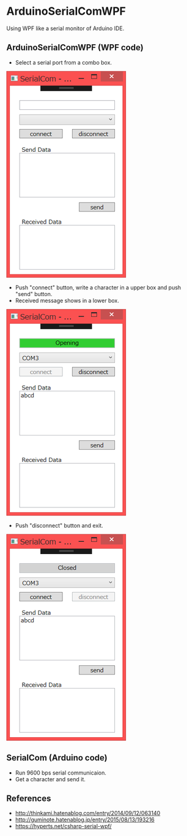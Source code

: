 # ArduinoSerialComWPF
Using WPF like a serial monitor of Arduino IDE.
## ArduinoSerialComWPF (WPF code)
- Select a serial port from a combo box.

![alt text](https://github.com/kayrlas/ArduinoSerialComWPF/blob/master/img/01-start.PNG "01-start")
- Push "connect" button, write a character in a upper box and push "send" button.
- Received message shows in a lower box.

![alt text](https://github.com/kayrlas/ArduinoSerialComWPF/blob/master/img/02-connected.PNG "02-connected")
- Push "disconnect" button and exit.

![alt text](https://github.com/kayrlas/ArduinoSerialComWPF/blob/master/img/03-disconnected.PNG "03-disconnected")
## SerialCom (Arduino code)
- Run 9600 bps serial communicaion.
- Get a character and send it.
## References
- http://thinkami.hatenablog.com/entry/2014/09/12/063140
- http://guminote.hatenablog.jp/entry/2015/08/13/193216
- https://hyperts.net/csharp-serial-wpf/
